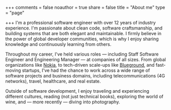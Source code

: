 +++
comments = false
noauthor = true
share = false
title = "About me"
type = "page"

+++
I'm a professional software engineer with over 12 years of industry experience. I'm passionate about clean code, software craftsmanship, and building systems that are both elegant and maintainable. I firmly believe in the power of global developer communities, which is why I enjoy sharing knowledge and continuously learning from others.

Throughout my career, I've held various roles — including Staff Software Engineer and Engineering Manager — at companies of all sizes. From global organizations like [Nokia](https://www.nokia.com), to tech-driven scale-ups like [Blueground](https://www.theblueground.com), and fast-moving startups, I've had the chance to work across a wide range of software projects and business domains, including telecommunications (4G networks), travel, healthcare, and real estate.

Outside of software development, I enjoy traveling and experiencing different cultures, reading (not just technical books), exploring the world of wine, and — more recently — diving into photography.
